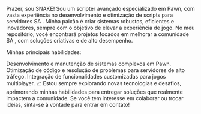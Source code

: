 Prazer, sou SNAKE!
Sou um scripter avançado especializado em Pawn, com vasta experiência no desenvolvimento e otimização de scripts para servidores SA
. Minha paixão é criar sistemas robustos, eficientes e inovadores, sempre com o objetivo de elevar a experiência de jogo. No meu repositório, você encontrará projetos focados em melhorar a comunidade SA
, com soluções criativas e de alto desempenho.

 Minhas principais habilidades:

Desenvolvimento e manutenção de sistemas complexos em Pawn.
Otimização de código e resolução de problemas para servidores de alto tráfego.
Integração de funcionalidades customizadas para jogos multiplayer.
📈 Estou sempre explorando novas tecnologias e desafios, aprimorando minhas habilidades para entregar soluções que realmente impactem a comunidade. Se você tem interesse em colaborar ou trocar ideias, sinta-se à vontade para entrar em contato!
